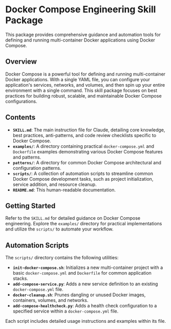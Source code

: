 # Docker Compose Engineering Skill Package

This package provides comprehensive guidance and automation tools for defining and running multi-container Docker applications using Docker Compose.

## Overview

Docker Compose is a powerful tool for defining and running multi-container Docker applications. With a single YAML file, you can configure your application's services, networks, and volumes, and then spin up your entire environment with a single command. This skill package focuses on best practices for building robust, scalable, and maintainable Docker Compose configurations.

## Contents

-   **`SKILL.md`**: The main instruction file for Claude, detailing core knowledge, best practices, anti-patterns, and code review checklists specific to Docker Compose.
-   **`examples/`**: A directory containing practical `docker-compose.yml` and `Dockerfile` examples demonstrating various Docker Compose features and patterns.
-   **`patterns/`**: A directory for common Docker Compose architectural and configuration patterns.
-   **`scripts/`**: A collection of automation scripts to streamline common Docker Compose development tasks, such as project initialization, service addition, and resource cleanup.
-   **`README.md`**: This human-readable documentation.

## Getting Started

Refer to the `SKILL.md` for detailed guidance on Docker Compose engineering. Explore the `examples/` directory for practical implementations and utilize the `scripts/` to automate your workflow.

## Automation Scripts

The `scripts/` directory contains the following utilities:

-   **`init-docker-compose.sh`**: Initializes a new multi-container project with a basic `docker-compose.yml` and `Dockerfile` for common application stacks.
-   **`add-compose-service.py`**: Adds a new service definition to an existing `docker-compose.yml` file.
-   **`docker-cleanup.sh`**: Prunes dangling or unused Docker images, containers, volumes, and networks.
-   **`add-compose-healthcheck.py`**: Adds a health check configuration to a specified service within a `docker-compose.yml` file.

Each script includes detailed usage instructions and examples within its file.
